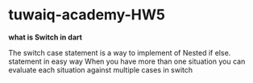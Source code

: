 # tuwaiq-academy-HW5
**what is Switch in dart**

The switch case statement is a way to implement  of Nested if else. statement in easy way 
When you have more than one situation you can evaluate each situation against multiple cases in switch
